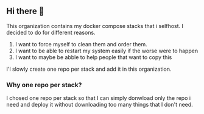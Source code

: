 ## Hi there 👋


This organization contains my docker compose stacks that i selfhost.
I decided to do for different reasons. 
1. I want to force myself to clean them and order them.
2. I want to be able to restart my system easily if the worse were to happen
3. I want to maybe be abble to help people that want to copy this

I'l slowly create one repo per stack and add it in this organization.

### Why one repo per stack? 
I chosed one repo per stack so that I can simply donwload only the repo i need and deploy it without downloading too many things that I don't need. 

<!--

**Here are some ideas to get you started:**

🙋‍♀️ A short introduction - what is your organization all about?
👀 Contribution guidelines - how do team members dive in?
👩‍💻 Useful resources - where do you keep your docs? Is there anything else the team should know?
🍪 Fun facts - what is your team's favorite snack?
🧙 Remember, you can do mighty things with the power of [Markdown](https://docs.github.com/github/writing-on-github/getting-started-with-writing-and-formatting-on-github/basic-writing-and-formatting-syntax)
-->

<!--

**Here are some ideas to get you started:**

🙋‍♀️ A short introduction - what is your organization all about?
🌈 Contribution guidelines - how can the community get involved?
👩‍💻 Useful resources - where can the community find your docs? Is there anything else the community should know?
🍿 Fun facts - what does your team eat for breakfast?
🧙 Remember, you can do mighty things with the power of [Markdown](https://docs.github.com/github/writing-on-github/getting-started-with-writing-and-formatting-on-github/basic-writing-and-formatting-syntax)
-->
